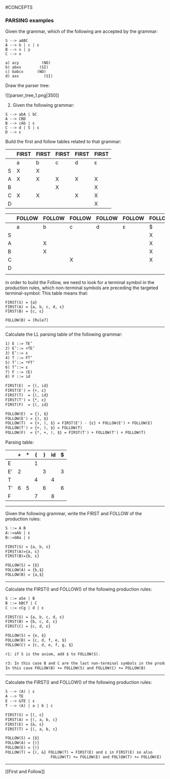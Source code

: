 #CONCEPTS 

### PARSING examples

Given the grammar, which of the following are accepted by the grammar: 
```
S --> aABC
A --> b | c | ε
B --> x | y
C --> x

a) acy          (NO)
b) abxx        (SI)
c) babcx      (NO)
d) axx           (SI)

```
Draw the parser tree: 

![[parser_tree_1.png|350]]

2. Given the following grammar: 

```
S --> abA | bC
A --> CBD
B --> cAb | ε
C --> d | S | ε
D --> ε
```

Build the first and follow tables related to that grammar: 

|     | FIRST | FIRST | FIRST | FIRST | FIRST |
| --- | ----- | ----- | ----- | ----- | ----- |
|     | a     | b     | c     | d     | ε     |
| S   | X     | X     |       |       |       |
| A   | X     | X     | X     | X     | X     |
| B   |       |       | X     |       | X     |
| C   | X     | X     |       | X     | X     |
| D   |       |       |       |       | X     |

|     | FOLLOW | FOLLOW | FOLLOW | FOLLOW | FOLLOW | FOLLOW |
| --- | ------ | ------ | ------ | ------ | ------ | ------ |
|     | a      | b      | c      | d      | ε      | $      |
| S   |        |        |        |        |        | X      |
| A   |        | X      |        |        |        | X      |
| B   |        | X      |        |        |        | X      |
| C   |        |        | X      |        |        | X      |
| D   |        |        |        |        |        |        |
|     |        |        |        |        |        |        |

in order to build the Follow, we need to look for a terminal symbol in the production rules, which non-terminal symbols are preceding the targeted terminal-symbol: 
This table means that: 

```
FIRST(S) = {a}
FIRST(A) = {a, b, c, d, ε}
FIRST(B) = {c, ε}

FOLLOW(B) = [Rule7]
```


---

Calculate the LL parsing table of the following grammar: 
```txt
1) E ::= TE’  
2) E’::= +TE’  
3) E’::= ε  
4) T ::= FT’
5) T’::= *FT’  
6) T’::= ε  
7) F ::= (E)  
8) F ::= id

FIRST(E)  = {(, id}
FIRST(E') = {+, ε}
FIRST(T)  = {(, id}
FIRST(T') = {*, ε}
FIRST(F)  = {(, id}

FOLLOW(E)  = {), $}
FOLLOW(E') = {), $}
FOLLOW(T)  = {+, ), $} = FIRST(E') - {ε} + FOLLOW(E') + FOLLOW(E)
FOLLOW(T') = {+, ), $} = FOLLOW(T)
FOLLOW(F)  = {*, +, ), $} = FIRST(T') + FOLLOW(T') + FOLLOW(T)
```

Parsing table: 

|     | +   | *   | (   | )   | id  | $   |
| --- | --- | --- | --- | --- | --- | --- |
| E   |     |     | 1   |     |     |     |
| E'  | 2   |     |     | 3   |     | 3   |
| T   |     |     | 4   |     | 4   |     |
| T'  | 6   | 5   |     | 6   |     | 6   |
| F   |     |     | 7   |     | 8   |     |


---

Given the following grammar, write the FIRST and FOLLOW of the production rules: 

```txt
S ::= A B 
A::=aAb | ε
B::=bBa | ε

FIRST(S) = {a, b, ε} 
FIRST(A)={a, ε} 
FIRST(B)={b, ε}

FOLLOW(S) = {$} 
FOLLOW(A) = {b,$} 
FOLLOW(B) = {a,$}
```

---

Calculate the FIRST() and  FOLLOW() of the following production rules: 
```txt 
S ::= aSe | B  
B ::= bBCf | C  
C ::= cCg | d | ε

FIRST(S) = {a, b, c, d, ε}
FIRST(B) = {b, c, d, ε}
FIRST(C) = {c, d, ε}

FOLLOW(S) = {e, $}
FOLLOW(B) = {c, d, f, e, $}
FOLLOW(C) = {c, d, e, f, g, $}

r1: if S is the axiom, add $ to FOLLOW(S). 

r3: In this case B and C are the last non-terminal symbols in the production rule. So in case X --> A imply that FOLLOW(A) += FOLLOW(X). 
In this case FOLLOW(B) += FOLLOW(S) and FOLLOW(C) += FOLLOW(B)
```

---

Calculate the FIRST() and FOLLOW() of the following production rules: 

```txt
S --> (A) | ε
A --> TE
E --> &TE | ε
T --> (A) | a | b | c

FIRST(S) = {(, ε}
FIRST(A) = {(, a, b, c}
FIRST(E) = {&, ε}
FIRST(T) = {(, a, b, c}

FOLLOW(S) = {$}
FOLLOW(A) = {)}
FOLLOW(E) = {)}
FOLLOW(T) = {), &} FOLLOW(T) = FIRST(E) and ε in FIRST(E) so also 
					FOLLOW(T) += FOLLOW(E) and FOLlOW(T) += FOLLOW(E)
```

---
[[First and Follow]]
